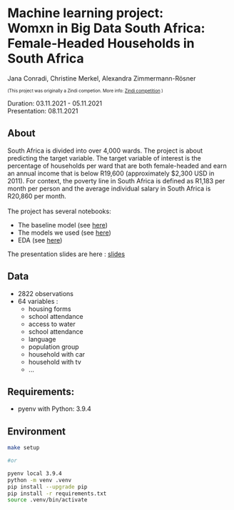 # Machine learning project: <br> Womxn in Big Data South Africa: Female-Headed Households in South Africa

Jana Conradi, Christine Merkel, Alexandra Zimmermann-Rösner <br>

<sup><sup>(This project was originally a Zindi competion. More info:  [Zindi competition](https://zindi.africa/competitions/womxn-in-big-data-south-africa-female-headed-households-in-south-africa/data) )
 <br>



 Duration: 03.11.2021 - 05.11.2021 <br>
 Presentation: 08.11.2021

## About
South Africa is divided into over 4,000 wards.
The project is about predicting the target variable. 
The target variable of interest is the percentage of households per ward that are both female-headed and earn an annual income that is below R19,600 (approximately $2,300 USD in 2011). For context, the poverty line in South Africa is defined as R1,183 per month per person and the average individual salary in South Africa is R20,860 per month.<br><br>
The project has several notebooks: <br>
- The baseline model (see [here](baseline_model.ipynb)) 
- The models we used (see [here](models/)) 
- EDA (see [here](EDA.ipynb)) 

The presentation slides are here : [slides](presentation.pdf)

## Data
- 2822 observations <br>
- 64 variables : <br>
   - housing forms
   - school attendance
   - access to water
   - school attendance
   - language
   - population group
   - household with car
   - household with tv
   - ...



## Requirements:
- pyenv with Python: 3.9.4

## Environment

```BASH
make setup 

#or 

pyenv local 3.9.4
python -m venv .venv
pip install --upgrade pip
pip install -r requirements.txt
source .venv/bin/activate
```



